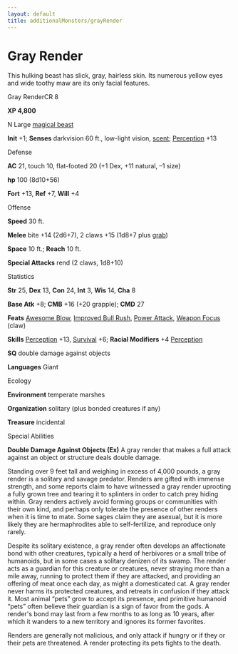 ```yaml
---
layout: default
title: additionalMonsters/grayRender
---
```

# Gray Render

This hulking beast has slick, gray, hairless skin. Its numerous yellow eyes and wide toothy maw are its only facial features.

Gray RenderCR 8

**XP 4,800**

N Large [magical beast](monsters/creatureTypes#_magical-beast)

**Init** +1; **Senses** darkvision 60 ft., low-light vision, [scent](monsters/universalMonsterRules#_scent); [Perception](additionalMonsters/../skills/perception#_perception) +13

Defense

**AC** 21, touch 10, flat-footed 20 (+1 Dex, +11 natural, –1 size)

**hp** 100 (8d10+56)

**Fort** +13, **Ref** +7, **Will** +4

Offense

**Speed** 30 ft.

**Melee** bite +14 (2d6+7), 2 claws +15 (1d8+7 plus [grab](monsters/universalMonsterRules#_grab))

**Space** 10 ft.; **Reach** 10 ft.

**Special Attacks** rend (2 claws, 1d8+10)

Statistics

**Str** 25, **Dex** 13, **Con** 24, **Int** 3, **Wis** 14, **Cha** 8

**Base Atk** +8; **CMB** +16 (+20 grapple); **CMD** 27

**Feats** [Awesome Blow](additionalMonsters/../monsters/monsterFeats#_awesome-blow), [Improved Bull Rush](additionalMonsters/../feats#_improved-bull-rush), [Power Attack](additionalMonsters/../feats#_power-attack), [Weapon Focus](additionalMonsters/../feats#_weapon-focus) (claw)

**Skills** [Perception](additionalMonsters/../skills/perception#_perception) +13, [Survival](additionalMonsters/../skills/survival#_survival) +6; **Racial Modifiers** +4 [Perception](additionalMonsters/../skills/perception#_perception)

**SQ** double damage against objects

**Languages** Giant

Ecology

**Environment** temperate marshes

**Organization** solitary (plus bonded creatures if any)

**Treasure** incidental

Special Abilities

**Double Damage Against Objects (Ex)** A gray render that makes a full attack against an object or structure deals double damage.

Standing over 9 feet tall and weighing in excess of 4,000 pounds, a gray render is a solitary and savage predator. Renders are gifted with immense strength, and some reports claim to have witnessed a gray render uprooting a fully grown tree and tearing it to splinters in order to catch prey hiding within. Gray renders actively avoid forming groups or communities with their own kind, and perhaps only tolerate the presence of other renders when it is time to mate. Some sages claim they are asexual, but it is more likely they are hermaphrodites able to self-fertilize, and reproduce only rarely.

Despite its solitary existence, a gray render often develops an affectionate bond with other creatures, typically a herd of herbivores or a small tribe of humanoids, but in some cases a solitary denizen of its swamp. The render acts as a guardian for this creature or creatures, never straying more than a mile away, running to protect them if they are attacked, and providing an offering of meat once each day, as might a domesticated cat. A gray render never harms its protected creatures, and retreats in confusion if they attack it. Most animal “pets” grow to accept its presence, and primitive humanoid “pets” often believe their guardian is a sign of favor from the gods. A render's bond may last from a few months to as long as 10 years, after which it wanders to a new territory and ignores its former favorites.

Renders are generally not malicious, and only attack if hungry or if they or their pets are threatened. A render protecting its pets fights to the death.

